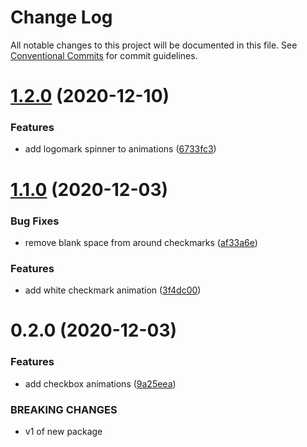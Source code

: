 # Change Log

All notable changes to this project will be documented in this file.
See [Conventional Commits](https://conventionalcommits.org) for commit guidelines.

# [1.2.0](https://github.com/datacamp/design-system/compare/@datacamp/waffles-animations@1.1.0...@datacamp/waffles-animations@1.2.0) (2020-12-10)


### Features

* add logomark spinner to animations ([6733fc3](https://github.com/datacamp/design-system/commit/6733fc3))





# [1.1.0](https://github.com/datacamp/design-system/compare/@datacamp/waffles-animations@0.2.0...@datacamp/waffles-animations@1.1.0) (2020-12-03)


### Bug Fixes

* remove blank space from around checkmarks ([af33a6e](https://github.com/datacamp/design-system/commit/af33a6e))


### Features

* add white checkmark animation ([3f4dc00](https://github.com/datacamp/design-system/commit/3f4dc00))





# 0.2.0 (2020-12-03)


### Features

* add checkbox animations ([9a25eea](https://github.com/datacamp/design-system/commit/9a25eea))


### BREAKING CHANGES

* v1 of new package
